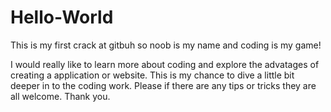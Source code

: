 # Hello-World
This is my first crack at gitbuh so noob is my name and coding is my game! 

I would really like to learn more about coding and explore the advatages of creating a application or website.
This is my chance to dive a little bit deeper in to the coding work. Please if there are any tips or tricks they
are all welcome. Thank you.
